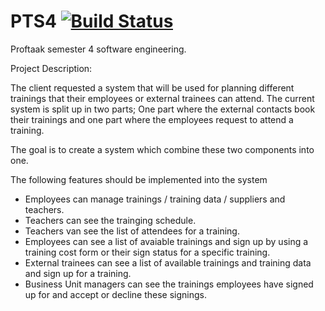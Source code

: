 # PTS4 [![Build Status](https://travis-ci.org/Vaii/PTS4.svg?branch=master)](https://travis-ci.org/Vaii/PTS4)

Proftaak semester 4 software engineering.


Project Description:

The client requested a system that will be used for planning different trainings that their employees or external trainees can attend.
The current system is split up in two parts; 
One part where the external contacts book their trainings and one part where the employees request to attend a training.

The goal is to create a system which combine these two components into one.

The following features should be implemented into the system
  - Employees can manage trainings / training data / suppliers and teachers.
  - Teachers can see the trainging schedule.
  - Teachers van see the list of attendees for a training.
  - Employees can see a list of avaiable trainings and sign up by using a training cost form or their sign status for a           specific training.
  - External trainees can see a list of available trainings and training data and sign up for a training.
  - Business Unit managers can see the trainings employees have signed up for and accept or decline these signings.
 
 

